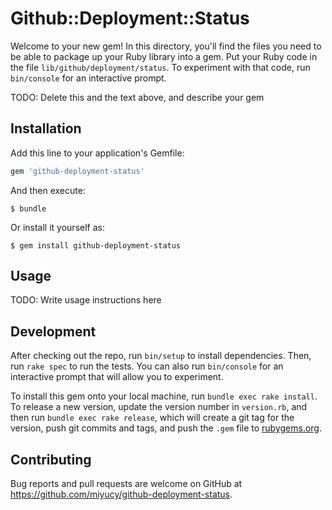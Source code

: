 # Github::Deployment::Status

Welcome to your new gem! In this directory, you'll find the files you need to be able to package up your Ruby library into a gem. Put your Ruby code in the file `lib/github/deployment/status`. To experiment with that code, run `bin/console` for an interactive prompt.

TODO: Delete this and the text above, and describe your gem

## Installation

Add this line to your application's Gemfile:

```ruby
gem 'github-deployment-status'
```

And then execute:

    $ bundle

Or install it yourself as:

    $ gem install github-deployment-status

## Usage

TODO: Write usage instructions here

## Development

After checking out the repo, run `bin/setup` to install dependencies. Then, run `rake spec` to run the tests. You can also run `bin/console` for an interactive prompt that will allow you to experiment.

To install this gem onto your local machine, run `bundle exec rake install`. To release a new version, update the version number in `version.rb`, and then run `bundle exec rake release`, which will create a git tag for the version, push git commits and tags, and push the `.gem` file to [rubygems.org](https://rubygems.org).

## Contributing

Bug reports and pull requests are welcome on GitHub at https://github.com/miyucy/github-deployment-status.
